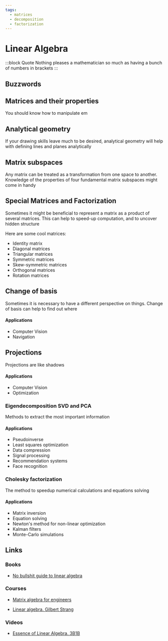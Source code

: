 ```yaml
---
tags:
  - matrices
  - decomposition
  - factorization
---
```


# Linear Algebra

:::block Quote
Nothing pleases a mathematician so much as having a bunch of numbers in brackets
:::

## Buzzwords

<Buzzword text="Dot product"/>
<Buzzword text="Cross product"/>
<Buzzword text="Subspace"/>
<Buzzword text="Linear independence"/>
<Buzzword text="Nullspace"/>
<Buzzword text="Column space"/>
<Buzzword text="SVD"/>
<Buzzword text="PCA"/>
<Buzzword text="Gram-Schmidt"/>
<Buzzword text="RREF"/>

## Matrices and their properties

You should know how to manipulate em

## Analytical geometry

If your drawing skills leave much to be desired, analytical geometry will help with defining lines and planes analytically

## Matrix subspaces

Any matrix can be treated as a transformation from one space to another. Knowledge of the properties of four fundamental matrix subspaces might come in handy

## Special Matrices and Factorization

Sometimes it might be beneficial to represent a matrix as a product of several matrices. This can help to speed-up computation, and to uncover hidden structure

Here are some cool matrices:

- Identity matrix
- Diagonal matrices
- Triangular matrices
- Symmetric matrices
- Skew-symmetric matrices
- Orthogonal matrices
- Rotation matrices

## Change of basis

Sometimes it is necessary to have a different perspective on things.
Change of basis can help to find out where

#### Applications

- Computer Vision
- Navigation

## Projections

Projections are like shadows

#### Applications

- Computer Vision
- Optimization

### Eigendecomposition SVD and PCA

Methods to extract the most important information

#### Applications

- Pseudoinverse
- Least squares optimization
- Data compression
- Signal processing
- Recommendation systems
- Face recognition

### Cholesky factorization

The method to speedup numerical calculations and equations solving

#### Applications

- Matrix inversion
- Equation solving
- Newton's method for non-linear optimization
- Kalman filters
- Monte-Carlo simulations


## Links

### Books

- [No bullshit guide to linear algebra](https://www.goodreads.com/book/show/34760208-no-bullshit-guide-to-linear-algebra)

### Courses

- [Matrix algebra for engineers](https://www.coursera.org/learn/matrix-algebra-engineers)

- [Linear algebra. Gilbert Strang](https://ocw.mit.edu/courses/18-06-linear-algebra-spring-2010)

### Videos

- [Essence of Linear Algebra. 3B1B](https://www.youtube.com/playlist?list=PLZHQObOWTQDPD3MizzM2xVFitgF8hE_ab)




